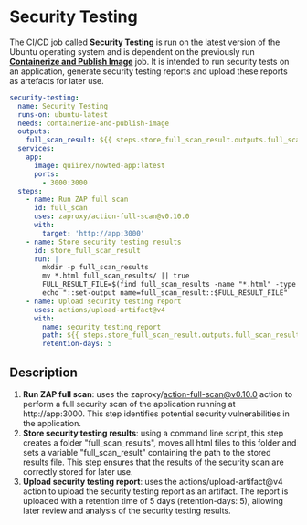 # Security Testing

The CI/CD job called **Security Testing** is run on the latest version of the Ubuntu operating system and is dependent on the previously run **[Containerize and Publish Image](Containerization-and-Docker-Image-Publishing.md)** job. It is intended to run security tests on an application, generate security testing reports and upload these reports as artefacts for later use.

```yaml
security-testing:
  name: Security Testing
  runs-on: ubuntu-latest
  needs: containerize-and-publish-image
  outputs:
    full_scan_result: ${{ steps.store_full_scan_result.outputs.full_scan_result }}
  services:
    app:
      image: quiirex/nowted-app:latest
      ports:
        - 3000:3000
  steps:
    - name: Run ZAP full scan
      id: full_scan
      uses: zaproxy/action-full-scan@v0.10.0
      with:
        target: 'http://app:3000'
    - name: Store security testing results
      id: store_full_scan_result
      run: |
        mkdir -p full_scan_results
        mv *.html full_scan_results/ || true
        FULL_RESULT_FILE=$(find full_scan_results -name "*.html" -type f)
        echo "::set-output name=full_scan_result::$FULL_RESULT_FILE"
    - name: Upload security testing report
      uses: actions/upload-artifact@v4
      with:
        name: security_testing_report
        path: ${{ steps.store_full_scan_result.outputs.full_scan_result }}
        retention-days: 5
```

## Description

1. **Run ZAP full scan**: uses the zaproxy/action-full-scan@v0.10.0 action to perform a full security scan of the application running at http://app:3000. This step identifies potential security vulnerabilities in the application.
2. **Store security testing results**: using a command line script, this step creates a folder "full_scan_results", moves all html files to this folder and sets a variable "full_scan_result" containing the path to the stored results file. This step ensures that the results of the security scan are correctly stored for later use.
3. **Upload security testing report**: uses the actions/upload-artifact@v4 action to upload the security testing report as an artifact. The report is uploaded with a retention time of 5 days (retention-days: 5), allowing later review and analysis of the security testing results.
